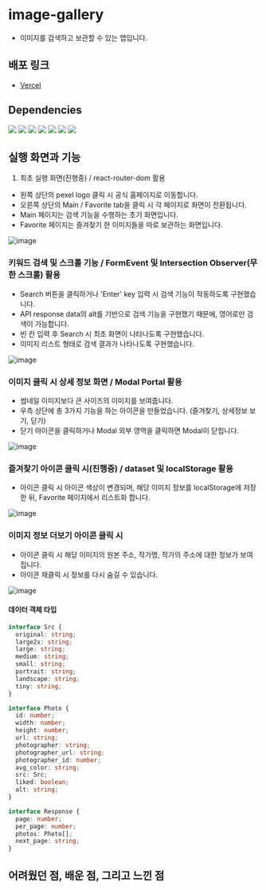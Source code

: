 # image-gallery
* 이미지를 검색하고 보관할 수 있는 앱입니다.


## 배포 링크
* [Vercel](https://image-gallery-dusky.vercel.app/)

## Dependencies

<span><img src="https://img.shields.io/badge/Typescript-3178C6?style=flat-square&logo=TypeScript&logoColor=white"/></span>
<span><img src="https://img.shields.io/badge/React-61DAFB?style=flat-square&logo=React&logoColor=white"/></span>
<span><img src="https://img.shields.io/badge/Sass-CC6699?style=flat-square&logo=Sass&logoColor=white"/></span>
<span><img src="https://img.shields.io/badge/stylelint-263238?style=flat-square&logo=stylelint&logoColor=white"/></span>
<span><img src="https://img.shields.io/badge/ReactRouter-CA4245?style=flat-square&logo=ReactRouter&logoColor=white"/></span>
<span><img src="https://img.shields.io/badge/recoil-FFFF00?style=flat-square&logo=recoil&logoColor=white"/></span>
<span><img src="https://img.shields.io/badge/classnames-000000?style=flat-square&logoColor=white"/></span>

## 실행 화면과 기능

1. 최초 실행 화면(진행중) / react-router-dom 활용
* 왼쪽 상단의 pexel logo 클릭 시 공식 홈페이지로 이동합니다.
* 오른쪽 상단의 Main / Favorite tab을 클릭 시 각 페이지로 화면이 전환됩니다.
* Main 페이지는 검색 기능을 수행하는 초기 화면입니다.
* Favorite 페이지는 즐겨찾기 한 이미지들을 따로 보관하는 화면입니다.

![image](https://user-images.githubusercontent.com/89800985/173222624-73f87c54-fa85-429f-b136-02bfa93006a4.png)




### 키워드 검색 및 스크롤 기능 / FormEvent 및 Intersection Observer(무한 스크롤) 활용
* Search 버튼을 클릭하거나 'Enter' key 입력 시 검색 기능이 작동하도록 구현했습니다.
* API response data의 alt를 기반으로 검색 기능을 구현했기 때문에, 영어로만 검색이 가능합니다.
* 빈 칸 입력 후 Search 시 최초 화면이 나타나도록 구현했습니다.
* 이미지 리스트 형태로 검색 결과가 나타나도록 구현했습니다.

![image](https://user-images.githubusercontent.com/89800985/173227309-bb442fc2-b518-4bd6-8a05-2703abe8fcfa.png)




### 이미지 클릭 시 상세 정보 화면 / Modal Portal 활용
* 썸네일 이미지보다 큰 사이즈의 이미지를 보여줍니다.
* 우측 상단에 총 3가지 기능을 하는 아이콘을 만들었습니다. (즐겨찾기, 상세정보 보기, 닫기)
* 닫기 아이콘을 클릭하거나 Modal 외부 영역을 클릭하면 Modal이 닫힙니다.

![image](https://user-images.githubusercontent.com/89800985/173227390-a2c2d76d-d35a-4320-a103-9b65b2e8cba8.png)




### 즐겨찾기 아이콘 클릭 시(진행중) / dataset 및 localStorage 활용  
* 아이콘 클릭 시 아이콘 색상이 변경되며, 해당 이미지 정보를 localStorage에 저장한 뒤, Favorite 페이지에서 리스트화 합니다.

![image](https://user-images.githubusercontent.com/89800985/173227400-43cbc222-336b-4bd7-b2c7-1de436c426a6.png)




### 이미지 정보 더보기 아이콘 클릭 시
* 아이콘 클릭 시 해당 이미지의 원본 주소, 작가명, 작가의 주소에 대한 정보가 보여집니다.
* 아이콘 재클릭 시 정보를 다시 숨길 수 있습니다.

![image](https://user-images.githubusercontent.com/89800985/173227438-0ebc54f4-202c-4757-bb8d-8ad515661180.png)




#### 데이터 객체 타입
```ts
interface Src {
  original: string;
  large2x: string;
  large: string;
  medium: string;
  small: string;
  portrait: string;
  landscape: string;
  tiny: string;
}

interface Photo {
  id: number;
  width: number;
  height: number;
  url: string;
  photographer: string;
  photographer_url: string;
  photographer_id: number;
  avg_color: string;
  src: Src;
  liked: boolean;
  alt: string;
}

interface Response {
  page: number;
  per_page: number;
  photos: Photo[];
  next_page: string;
}

```

## 어려웠던 점, 배운 점, 그리고 느낀 점
